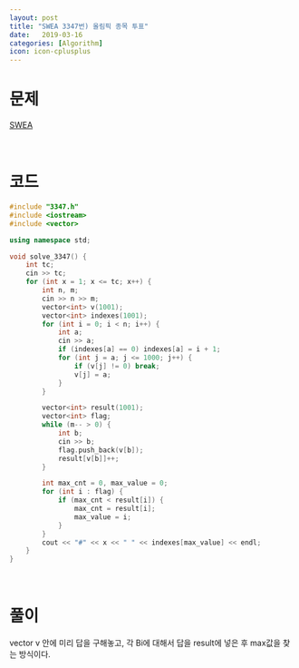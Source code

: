 ```yaml
---
layout: post
title: "SWEA 3347번) 올림픽 종목 투표"
date:   2019-03-16
categories: [Algorithm]
icon: icon-cplusplus
---
```


# 문제
[SWEA](https://www.swexpertacademy.com/main/code/problem/problemDetail.do?contestProbId=AWDTHsZ6r0EDFAWD)

<br>

# 코드
```c++
#include "3347.h"
#include <iostream>
#include <vector>

using namespace std;

void solve_3347() {
    int tc;
    cin >> tc;
    for (int x = 1; x <= tc; x++) {
        int n, m;
        cin >> n >> m;
        vector<int> v(1001);
        vector<int> indexes(1001);
        for (int i = 0; i < n; i++) {
            int a;
            cin >> a;
            if (indexes[a] == 0) indexes[a] = i + 1;
            for (int j = a; j <= 1000; j++) {
                if (v[j] != 0) break;
                v[j] = a;
            }
        }

        vector<int> result(1001);
        vector<int> flag;
        while (m-- > 0) {
            int b;
            cin >> b;
            flag.push_back(v[b]);
            result[v[b]]++;
        }

        int max_cnt = 0, max_value = 0;
        for (int i : flag) {
            if (max_cnt < result[i]) {
                max_cnt = result[i];
                max_value = i;
            }
        }
        cout << "#" << x << " " << indexes[max_value] << endl;
    }
}
```

<br>

# 풀이
vector v 안에 미리 답을 구해놓고, 각 Bi에 대해서 답을 result에 넣은 후 max값을 찾는 방식이다.

